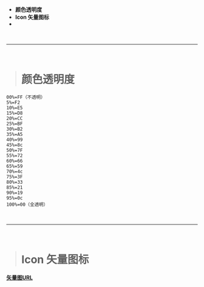 
- **颜色透明度**
- **Icon 矢量图标**
- 

<br/>

***
<br/>


># 颜色透明度

```
00%=FF（不透明） 
5%=F2 
10%=E5 
15%=D8 
20%=CC 
25%=BF 
30%=B2 
35%=A5 
40%=99 
45%=8c 
50%=7F 
55%=72 
60%=66 
65%=59 
70%=4c 
75%=3F 
80%=33 
85%=21 
90%=19 
95%=0c 
100%=00（全透明）
```

<br/>

***
<br/>

># Icon 矢量图标

[**矢量图URL**](https://material.io/resources/icons/?icon=hdr_strong&style=baseline)
